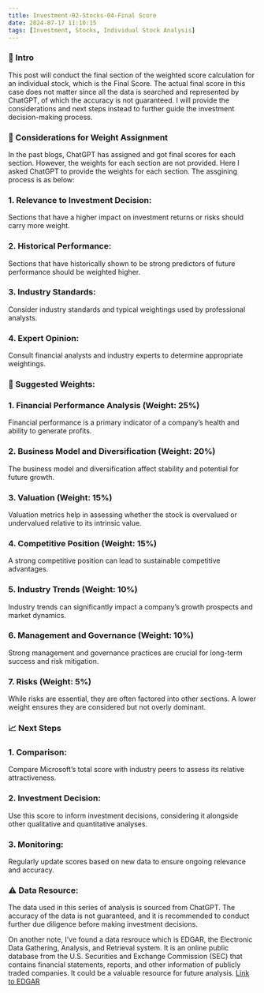 ```yaml
---
title: Investment-02-Stocks-04-Final Score
date: 2024-07-17 11:10:15
tags: [Investment, Stocks, Individual Stock Analysis]
---
```


### **🔎 Intro**

This post will conduct the final section of the weighted score calculation for an individual stock, which is the Final Score. The actual final score in this case does not matter since all the data is searched and represented by ChatGPT, of which the accuracy is not guaranteed. I will provide the considerations and next steps instead to further guide the investment decision-making process.

<!--more-->

### **💭 Considerations for Weight Assignment**

In the past blogs, ChatGPT has assigned and got final scores for each section. However, the weights for each section are not provided. Here I asked ChatGPT to provide the weights for each section. The assgining process is as below:

### 1. Relevance to Investment Decision:

Sections that have a higher impact on investment returns or risks should carry more weight.

### 2. Historical Performance:

Sections that have historically shown to be strong predictors of future performance should be weighted higher.

### 3. Industry Standards:

Consider industry standards and typical weightings used by professional analysts.

### 4. Expert Opinion:

Consult financial analysts and industry experts to determine appropriate weightings.

### **🧮 Suggested Weights:**

### 1. Financial Performance Analysis (Weight: 25%)

Financial performance is a primary indicator of a company’s health and ability to generate profits.

### 2. Business Model and Diversification (Weight: 20%)

The business model and diversification affect stability and potential for future growth.

### 3. Valuation (Weight: 15%)

Valuation metrics help in assessing whether the stock is overvalued or undervalued relative to its intrinsic value.

### 4. Competitive Position (Weight: 15%)

A strong competitive position can lead to sustainable competitive advantages.

### 5. Industry Trends (Weight: 10%)

Industry trends can significantly impact a company’s growth prospects and market dynamics.

### 6. Management and Governance (Weight: 10%)

Strong management and governance practices are crucial for long-term success and risk mitigation.

### 7. Risks (Weight: 5%)

While risks are essential, they are often factored into other sections. A lower weight ensures they are considered but not overly dominant.

### **📈 Next Steps**

### 1. Comparison:

Compare Microsoft’s total score with industry peers to assess its relative attractiveness.

### 2. Investment Decision:

Use this score to inform investment decisions, considering it alongside other qualitative and quantitative analyses.

### 3. Monitoring:

Regularly update scores based on new data to ensure ongoing relevance and accuracy.

### ⚠️ **Data Resource:**

The data used in this series of analysis is sourced from ChatGPT. The accuracy of the data is not guaranteed, and it is recommended to conduct further due diligence before making investment decisions.

On another note, I've found a data resrouce which is EDGAR, the Electronic Data Gathering, Analysis, and Retrieval system. It is an online public database from the U.S. Securities and Exchange Commission (SEC) that contains financial statements, reports, and other information of publicly traded companies. It could be a valuable resource for future analysis. [Link to EDGAR](https://www.investor.gov/introduction-investing/getting-started/researching-investments/using-edgar-research-investments)
